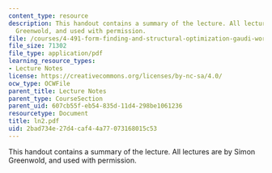 ```yaml
---
content_type: resource
description: This handout contains a summary of the lecture. All lectures are by Simon
  Greenwold, and used with permission.
file: /courses/4-491-form-finding-and-structural-optimization-gaudi-workshop-fall-2004/2bad734e27d4caf44a77073168015c53_ln2.pdf
file_size: 71302
file_type: application/pdf
learning_resource_types:
- Lecture Notes
license: https://creativecommons.org/licenses/by-nc-sa/4.0/
ocw_type: OCWFile
parent_title: Lecture Notes
parent_type: CourseSection
parent_uid: 607cb55f-eb54-835d-11d4-298be1061236
resourcetype: Document
title: ln2.pdf
uid: 2bad734e-27d4-caf4-4a77-073168015c53
---
```

This handout contains a summary of the lecture. All lectures are by Simon Greenwold, and used with permission.